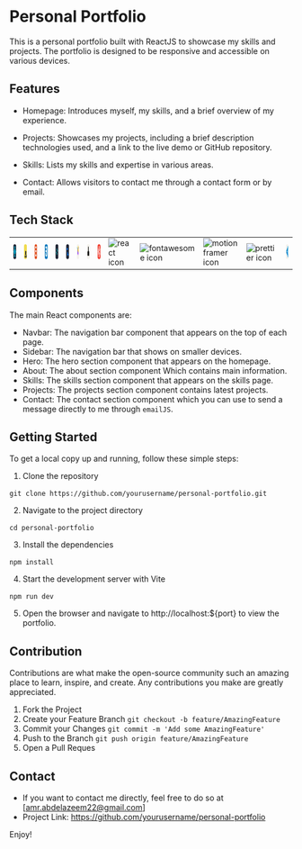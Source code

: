 # Personal Portfolio

This is a personal portfolio built with ReactJS to showcase my skills and projects. The portfolio is designed to be responsive and accessible on various devices.

## Features

- Homepage: Introduces myself, my skills, and a brief overview of my experience.

- Projects: Showcases my projects, including a brief description technologies used, and a link to the live demo or GitHub repository.

- Skills: Lists my skills and expertise in various areas.

- Contact: Allows visitors to contact me through a contact form or by email.

## Tech Stack
<table>
  <tr>
    <td><img src="https://raw.githubusercontent.com/tandpfun/skill-icons/de91fca307a83d75fc5b1f6ce24540454acead41/icons/React-Dark.svg" alt="react icon" width="26" height="26"></td>
    <td><img src="https://raw.githubusercontent.com/tandpfun/skill-icons/de91fca307a83d75fc5b1f6ce24540454acead41/icons/JavaScript.svg" alt="JavaScript icon" width="26" height="26"></td>
    <td><img src="https://raw.githubusercontent.com/tandpfun/skill-icons/de91fca307a83d75fc5b1f6ce24540454acead41/icons/HTML.svg" alt="html icon" width="26" height="26"></td>
    <td><img src="https://raw.githubusercontent.com/tandpfun/skill-icons/de91fca307a83d75fc5b1f6ce24540454acead41/icons/CSS.svg" alt="css icon" width="26" height="26"></td>
    <td><img src="https://raw.githubusercontent.com/tandpfun/skill-icons/de91fca307a83d75fc5b1f6ce24540454acead41/icons/TailwindCSS-Dark.svg" alt="tailwind icon" width="26" height="26"></td>
    <td><img src="https://raw.githubusercontent.com/tandpfun/skill-icons/de91fca307a83d75fc5b1f6ce24540454acead41/icons/MaterialUI-Dark.svg" alt="materialui icon" width="26" height="26"></td>
    <td><img src="https://raw.githubusercontent.com/tandpfun/skill-icons/de91fca307a83d75fc5b1f6ce24540454acead41/icons/Vite-Light.svg" alt="vite icon" width="26" height="26"></td>
    <td><img src="https://raw.githubusercontent.com/tandpfun/skill-icons/de91fca307a83d75fc5b1f6ce24540454acead41/icons/Vercel-Light.svg" alt="vercel icon" width="26" height="26"></td>
    <td><img src="https://raw.githubusercontent.com/tandpfun/skill-icons/de91fca307a83d75fc5b1f6ce24540454acead41/icons/Git.svg" alt="emailjs icon" width="26" height="26"></td>
    <td><img src="https://www.emailjs.com/logo.png" alt="react icon" width="26" height="26"></td>
    <td><img src="https://pbs.twimg.com/profile_images/1491038861224517637/s-H1KgWO_400x400.png" alt="fontawesome icon" width="26" height="26"></td>
    <td><img src="https://framerusercontent.com/images/48ha9ZR9oZQGQ6gZ8YUfElP3T0A.png" alt="motion framer icon" width="26" height="26"></td>
    <td><img src="https://prettier.io/icon.png" alt="prettier icon" width="26" height="26"></td>
    <td><img src="https://raw.githubusercontent.com/tandpfun/skill-icons/de91fca307a83d75fc5b1f6ce24540454acead41/icons/VSCode-Light.svg" alt="vscode icon" width="26" height="26"></td>
  </tr>
</table>

## Components

The main React components are:

* Navbar: The navigation bar component that appears on the top of each page.
* Sidebar: The navigation bar that shows on smaller devices.
* Hero: The hero section component that appears on the homepage.
* About: The about section component Which contains main information.
* Skills: The skills section component that appears on the skills page.
* Projects: The projects section component contains latest projects.
* Contact: The contact section component which you can use to send a message directly to me through `emailJS`.

## Getting Started

To get a local copy up and running, follow these simple steps:

1. Clone the repository

```
git clone https://github.com/yourusername/personal-portfolio.git
```
2. Navigate to the project directory

```
cd personal-portfolio
```
3. Install the dependencies

```
npm install
```
4. Start the development server with Vite

```
npm run dev
```
5. Open the browser and navigate to http://localhost:${port} to view the portfolio.

## Contribution

Contributions are what make the open-source community such an amazing place to learn, inspire, and create. Any contributions you make are greatly appreciated.

1. Fork the Project
2. Create your Feature Branch `git checkout -b feature/AmazingFeature`
3. Commit your Changes `git commit -m 'Add some AmazingFeature'`
4. Push to the Branch `git push origin feature/AmazingFeature`
5. Open a Pull Reques

## Contact
- If you want to contact me directly, feel free to do so at [amr.abdelazeem22@gmail.com]
- Project Link: https://github.com/yourusername/personal-portfolio

Enjoy!
